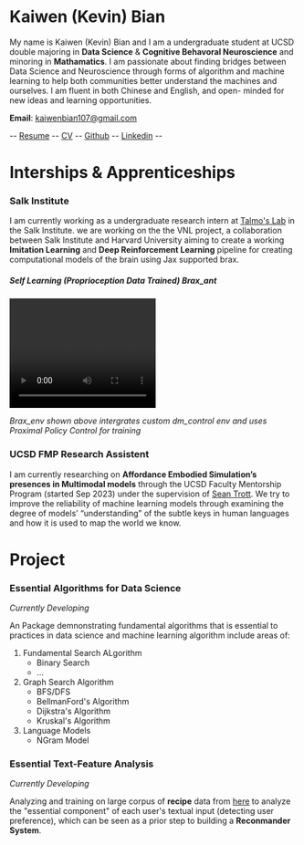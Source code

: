 # Kaiwen (Kevin) Bian

My name is Kaiwen (Kevin) Bian and I am a undergraduate student at UCSD double majoring in **Data Science** & **Cognitive Behavoral Neuroscience** and minoring in **Mathamatics**. I am passionate about finding bridges between Data Science and Neuroscience through forms of algorithm and machine learning to help both communities better understand the machines and ourselves. I am fluent in both Chinese and English, and open- minded for new ideas and learning opportunities.

**Email**: [kaiwenbian107@gmail.com](kaiwenbian107@gmail.com)

-- [Resume](assets/Kaiwen%20Bian%20Resume%202024:3:2.pdf) -- [CV](assets/Kaiwen%20Bian%20CV%202024:March:2.pdf) -- [Github](https://github.com/KevinBian107) -- [Linkedin](https://www.linkedin.com/in/kbian107/) --

# Interships & Apprenticeships
### Salk Institute
I am currently working as a undergraduate research intern at [Talmo's Lab](https://talmolab.org/) in the Salk Institute. we are working on the the VNL project, a collaboration between Salk Institute and Harvard University aiming to create a working **Imitation Learning** and **Deep Reinforcement Learning** pipeline for creating computational models of the brain using Jax supported brax.

##### Self Learning (Proprioception Data Trained) Brax_ant

<video width="256" height="192" controls>
  <source src="assets/ant_cross_gap.mp4" type="video/mp4">
  Your browser does not support the video tag.
</video>

*Brax_env shown above intergrates custom dm_control env and uses Proximal Policy Control for training*

### UCSD FMP Research Assistent
I am currently researching on **Affordance Embodied Simulation’s presences in Multimodal models** through the UCSD Faculty Mentorship Program (started Sep 2023) under the supervision of [Sean Trott](https://seantrott.github.io/). We try to improve the reliability of machine learning models through examining the degree of models’ “understanding” of the subtle keys in human languages and how it is used to map the world we know.

# Project
### Essential Algorithms for Data Science
_Currently Developing_

An Package demnonstrating fundamental algorithms that is essential to practices in data science and machine learning algorithm include areas of:
1. Fundamental Search ALgorithm
    - Binary Search
    - ...
2. Graph Search Algorithm
    - BFS/DFS
    - BellmanFord's Algorithm
    - Dijkstra's Algorithm
    - Kruskal's Algorithm
3. Language Models
    - NGram Model

### Essential Text-Feature Analysis
_Currently Developing_

Analyzing and training on large corpus of **recipe** data from [here](https://drive.google.com/file/d/1kIbMz6jlhleiZ9_3QthmUnifoSds_2EI/view) to analyze the "essential component" of each user's textual input (detecting user preference), which can be seen as a prior step to building a **Reconmander System**.
